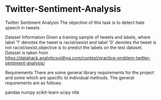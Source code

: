 # Twitter-Sentiment-Analysis

Twitter Sentiment Analysis
The objective of this task is to detect hate speech in tweets. 

Dataset Information
Given a training sample of tweets and labels, where label '1' denotes the tweet is racist/sexist and label '0' denotes the tweet is not racist/sexist,objective is to predict the labels on the test dataset.
Dataset is taken from https://datahack.analyticsvidhya.com/contest/practice-problem-twitter-sentiment-analysis/

Requirements
There are some general library requirements for the project and some which are specific to individual methods. The general requirements are as follows.

pandas
numpy
scikit-learn
scipy
nltk
